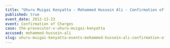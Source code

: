 ```yaml
---
title: "Uhuru Muigai Kenyatta - Mohammed Hussein Ali - Confirmation of Charges"
published: true
event_date: 2012-12-23
event: Confirmation of Charges
case: the-prosecutor-v-uhuru-muigai-kenyatta
accused: mohammed-hussein-ali
slug: uhuru-muigai-kenyatta-events-mohammed-hussein-ali-confirmation-of charges
---
```

